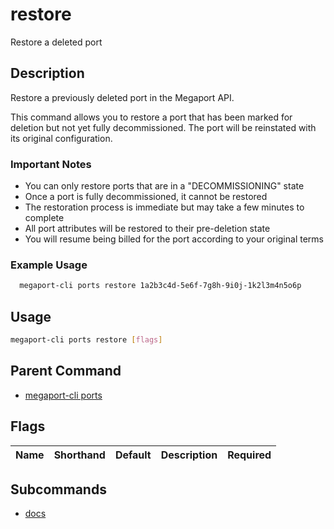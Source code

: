 # restore

Restore a deleted port

## Description

Restore a previously deleted port in the Megaport API.

This command allows you to restore a port that has been marked for deletion but not yet fully decommissioned. The port will be reinstated with its original configuration.

### Important Notes
  - You can only restore ports that are in a "DECOMMISSIONING" state
  - Once a port is fully decommissioned, it cannot be restored
  - The restoration process is immediate but may take a few minutes to complete
  - All port attributes will be restored to their pre-deletion state
  - You will resume being billed for the port according to your original terms

### Example Usage

```sh
  megaport-cli ports restore 1a2b3c4d-5e6f-7g8h-9i0j-1k2l3m4n5o6p
```

## Usage

```sh
megaport-cli ports restore [flags]
```


## Parent Command

* [megaport-cli ports](megaport-cli_ports.md)
## Flags

| Name | Shorthand | Default | Description | Required |
|------|-----------|---------|-------------|----------|

## Subcommands
* [docs](megaport-cli_ports_restore_docs.md)

